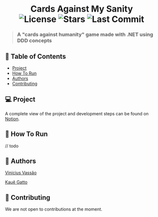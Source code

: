 

<h1 align="center">
  Cards Against My Sanity
  <div>
    <img alt="License" src="https://img.shields.io/badge/license-GPL--3.0-191929?style=flat-square">
    <img alt="Stars" src="https://img.shields.io/github/stars/vassourita/cards-against-my-sanity?style=flat-square">
    <img alt="Last Commit" src="https://img.shields.io/github/last-commit/vassourita/cards-against-my-sanity?style=flat-square" />
  </div>
</h1>

> ### A "cards against humanity" game made with .NET using DDD concepts

## :pushpin: Table of Contents

* [Project](#computer-project)
* [How To Run](#running-how-to-run)
* [Authors](#two_men_holding_hands-authors)
* [Contributing](#pencil-contributing)

## :computer: Project
A complete view of the project and development steps can be found on [Notion](https://www.notion.so/Cards-Against-My-Sanity-e27ccf4843e94486b59dcafbf62d297d).

## :running: How To Run
// todo

## :two_men_holding_hands: Authors
[Vinicius Vassão](https://github.com/vassourita)

[Kauê Gatto](https://github.com/kauegatto)

## :pencil: Contributing
We are not open to contributions at the moment.
